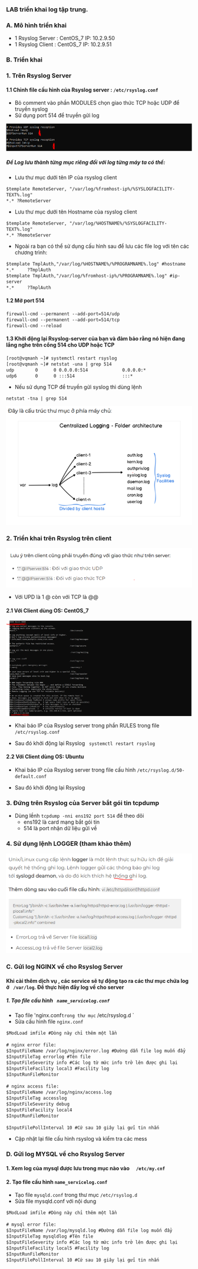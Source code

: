 ### LAB triển khai log tập trung.

### A. Mô hình triển khai
- 1 Rsyslog Server : CentOS_7 IP: 10.2.9.50
- 1 Rsyslog Client : CentOS_7 IP: 10.2.9.51

### B. Triển khai
### 1. Trên Rsyslog Server
#### 1.1 Chỉnh file cấu hình của Rsyslog server : ` /etc/rsyslog.conf `

- Bỏ comment vào phần MODULES chọn giao thức TCP hoặc UDP để truyền syslog
- Sử dụng port 514 để truyền gửi log 
	
![](../images/18.png)


##### Để Log lưu thành từng mục riêng đối với log từng máy ta có thể:
- Lưu thư mục dưới tên IP của  rsyslog client
```
$template RemoteServer, "/var/log/%fromhost-ip%/%SYSLOGFACILITY-TEXT%.log"
*.* ?RemoteServer
```

- Lưu thư mục dưới tên Hostname của rsyslog client
```
$template RemoteServer, "/var/log/%HOSTNAME%/%SYSLOGFACILITY-TEXT%.log"
*.* ?RemoteServer
```

- Ngoài ra bạn có thể sử dụng cấu hình sau để lưu các file log với tên các chương trình:
```
$template TmplAuth,"/var/log/%HOSTNAME%/%PROGRAMNAME%.log" #hostname
*.*     ?TmplAuth
$template TmplAuth,"/var/log/%fromhost-ip%/%PROGRAMNAME%.log" #ip-server
*.*     ?TmplAuth
```

#### 1.2 Mở port 514

```
firewall-cmd --permanent --add-port=514/udp
firewall-cmd --permanent --add-port=514/tcp
firewall-cmd --reload
```

#### 1.3 Khởi động lại Rsyslog-server của bạn và đảm bảo rằng nó hiện đang lắng nghe trên cổng 514 cho UDP hoặc TCP

```
[root@vqmanh ~]# systemctl restart rsyslog
[root@vqmanh ~]# netstat -una | grep 514
udp        0      0 0.0.0.0:514             0.0.0.0:*
udp6       0      0 :::514                  :::*
```

- Nếu sử dụng TCP để truyền gửi syslog thì dùng lệnh
```
netstat -tna | grep 514
```

![](../images/19.png)


### 2. Triển khai trên Rsyslog trên client

![](../images/20.png)


- Với UPD là 1 @ còn với TCP là  @@

#### 2.1 Với Client dùng OS: CentOS_7


![](../images/21.png)

- Khai báo IP của Rsyslog server trong phần RULES trong file ` /etc/rsyslog.conf `

- Sau đó khởi động lại Rsyslog ` systemctl restart rsyslog` 

#### 2.2 Với Client dùng OS: Ubuntu

- Khai báo IP của Rsyslog server trong file cấu hình ` /etc/rsyslog.d/50-default.conf  `

- Sau đó khởi động lại Rsyslog 

### 3. Đứng trên Rsyslog của Server bắt gói tin tcpdump
- Dùng lềnh ` tcpdump -nni ens192 port 514 ` để theo dõi 
	- ens192 là card mạng bắt gói tin
	- 514 là port nhận dữ liệu gửi về

### 4. Sử dụng lệnh LOGGER (tham khảo thêm)

![](../images/22.png)


### C. Gửi log NGINX về cho Rsyslog Server
#### Khi cài thêm dịch vụ , các service sẽ tự động tạo ra các thư mục chứa log ở ` /var/log`. Để thực hiện đẩy log về cho server
##### 1. Tạo file cấu hình ` name_servicelog.conf` 
- Tạo file 'nginx.conf` trong thư mục ` /etc/rsyslog.d `
- Sửa cấu hình file `nginx.conf`
```
$ModLoad imfile #Dòng này chỉ thêm một lần

# nginx error file: 
$InputFileName /var/log/nginx/error.log #Đường dẫn file log muốn đẩy
$InputFileTag errorlog #Tên file 
$InputFileSeverity info #Các log từ mức info trở lên được ghi lại
$InputFileFacility local3 #Facility log
$InputRunFileMonitor

# nginx access file:
$InputFileName /var/log/nginx/access.log
$InputFileTag accesslog
$InputFileSeverity debug
$InputFileFacility local4
$InputRunFileMonitor

$InputFilePollInterval 10 #Cứ sau 10 giây lại gửi tin nhắn

```

- Cập nhật lại file cấu hình rsyslog và kiểm tra các mess

### D. Gửi log MYSQL về cho Rsyslog Server
#### 1. Xem log của mysql được lưu trong mục nào vào `  /etc/my.cnf`
#### 2. Tạo file cấu hình `name_servicelog.conf`
- Tạo file ` mysqld.conf ` trong thư mục ` /etc/rsyslog.d `
- Sửa file mysqld.conf  với nội dung 

```
$ModLoad imfile #Dòng này chỉ thêm một lần

# mysql error file: 
$InputFileName /var/log/mysqld.log #Đường dẫn file log muốn đẩy
$InputFileTag mysqldlog #Tên file 
$InputFileSeverity info #Các log từ mức info trở lên được ghi lại
$InputFileFacility local5 #Facility log
$InputRunFileMonitor
$InputFilePollInterval 10 #Cứ sau 10 giây lại gửi tin nhắn

```

































